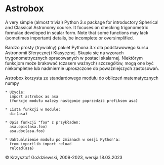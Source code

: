 # Astrobox

A very simple (almost trivial) Python 3.x package for introductory Spherical and Classical Astronomy course. It focuses on checking trigonometric formulae developed in scalar form. Note that some functions may lack (sometimes important) details, be incomplete or oversimplified. 

Bardzo prosty (trywialny) pakiet Pythona 3.x dla podstawowego kursu Astronomii Sferycznej i Klasycznej. Skupia się na wzorach trygonometrycznych opracowanych w postaci skalarnej. Niektórym funkcjom może brakować (czasem ważnych) szczegółów, mogą one być niekompletne lub nadmiernie uproszczone do poważniejszych zastosowań. 

Astrobox korzysta ze standardowego modułu do obliczeń matematycznych numpy
  
    * Użycie: 
      import astrobox as asa
      (funkcje modułu należy następnie poprzedzić prefiksem asa)
  
    * Lista funkcji w module: 
      dir(asa)
  
    * Opis funkcji "foo" z przykładem: 
      asa.opis(asa.foo)
      asa.doc(asa.foo)
  
    * Uaktualnienie modułu po zmianach w sesji Python'a:
      from importlib import reload
      reload(asa)
      
© Krzysztof Goździewski, 2009-2023, wersja 18.03.2023
